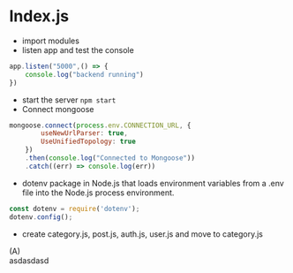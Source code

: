 # Index.js

* import modules 
* listen app and test the console
```js
app.listen("5000",() => {
    console.log("backend running")
})
```
* start the server `npm start`
* Connect mongoose
```js
mongoose.connect(process.env.CONNECTION_URL, {
        useNewUrlParser: true,
        UseUnifiedTopology: true
    })
    .then(console.log("Connected to Mongoose"))
    .catch((err) => console.log(err))
```
* dotenv package in Node.js that loads environment variables from a .env file into the Node.js process environment.
```js
const dotenv = require('dotenv');
dotenv.config();
```

* create category.js, post.js, auth.js, user.js and move to category.js

(A)<br>
asdasdasd
